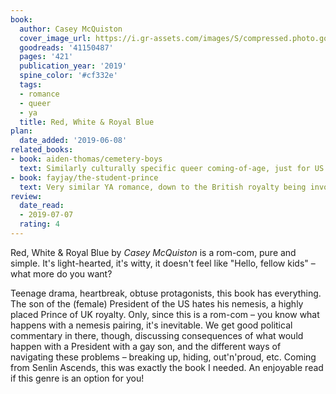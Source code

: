 ```yaml
---
book:
  author: Casey McQuiston
  cover_image_url: https://i.gr-assets.com/images/S/compressed.photo.goodreads.com/books/1566742512l/41150487._SX98_.jpg
  goodreads: '41150487'
  pages: '421'
  publication_year: '2019'
  spine_color: '#cf332e'
  tags:
  - romance
  - queer
  - ya
  title: Red, White & Royal Blue
plan:
  date_added: '2019-06-08'
related_books:
- book: aiden-thomas/cemetery-boys
  text: Similarly culturally specific queer coming-of-age, just for US Latinx culture.
- book: fayjay/the-student-prince
  text: Very similar YA romance, down to the British royalty being involved.
review:
  date_read:
  - 2019-07-07
  rating: 4
---
```


Red, White &amp; Royal Blue by *Casey McQuiston* is a rom-com, pure and simple. It's light-hearted, it's witty, it
doesn't feel like "Hello, fellow kids" – what more do you want?

Teenage drama, heartbreak, obtuse protagonists, this book has everything. The son of the (female) President of the US
hates his nemesis, a highly placed Prince of UK royalty. Only, since this is a rom-com – you know what happens with a
nemesis pairing, it's inevitable. We get good political commentary in there, though, discussing consequences of what
would happen with a President with a gay son, and the different ways of navigating these problems – breaking up, hiding,
out'n'proud, etc. Coming from Senlin Ascends, this was exactly the book I needed. An enjoyable read if this genre is an
option for you!
